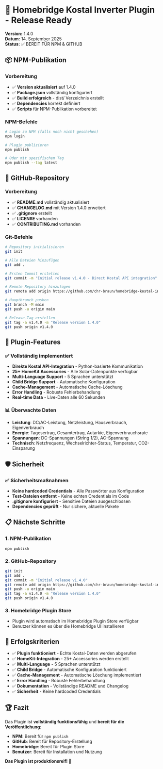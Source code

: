 # 🚀 Homebridge Kostal Inverter Plugin - Release Ready

**Version:** 1.4.0  
**Datum:** 14. September 2025  
**Status:** ✅ BEREIT FÜR NPM & GITHUB

## 📦 NPM-Publikation

### Vorbereitung
- ✅ **Version aktualisiert** auf 1.4.0
- ✅ **Package.json** vollständig konfiguriert
- ✅ **Build erfolgreich** - dist/ Verzeichnis erstellt
- ✅ **Dependencies** korrekt definiert
- ✅ **Scripts** für NPM-Publikation vorbereitet

### NPM-Befehle
```bash
# Login zu NPM (falls noch nicht geschehen)
npm login

# Plugin publizieren
npm publish

# Oder mit spezifischem Tag
npm publish --tag latest
```

## 🐙 GitHub-Repository

### Vorbereitung
- ✅ **README.md** vollständig aktualisiert
- ✅ **CHANGELOG.md** mit Version 1.4.0 erweitert
- ✅ **.gitignore** erstellt
- ✅ **LICENSE** vorhanden
- ✅ **CONTRIBUTING.md** vorhanden

### Git-Befehle
```bash
# Repository initialisieren
git init

# Alle Dateien hinzufügen
git add .

# Ersten Commit erstellen
git commit -m "Initial release v1.4.0 - Direct Kostal API integration"

# Remote Repository hinzufügen
git remote add origin https://github.com/chr-braun/homebridge-kostal-inverter.git

# Hauptbranch pushen
git branch -M main
git push -u origin main

# Release-Tag erstellen
git tag -a v1.4.0 -m "Release version 1.4.0"
git push origin v1.4.0
```

## 🔧 Plugin-Features

### ✅ Vollständig implementiert
- **Direkte Kostal API-Integration** - Python-basierte Kommunikation
- **25+ HomeKit Accessories** - Alle Solar-Datenpunkte verfügbar
- **Multi-Language Support** - 5 Sprachen unterstützt
- **Child Bridge Support** - Automatische Konfiguration
- **Cache-Management** - Automatische Cache-Löschung
- **Error Handling** - Robuste Fehlerbehandlung
- **Real-time Data** - Live-Daten alle 60 Sekunden

### 📊 Überwachte Daten
- **Leistung**: DC/AC-Leistung, Netzleistung, Hausverbrauch, Eigenverbrauch
- **Energie**: Tagesertrag, Gesamtertrag, Autarkie, Eigenverbrauchsrate
- **Spannungen**: DC-Spannungen (String 1/2), AC-Spannung
- **Technisch**: Netzfrequenz, Wechselrichter-Status, Temperatur, CO2-Einsparung

## 🛡️ Sicherheit

### ✅ Sicherheitsmaßnahmen
- **Keine hardcoded Credentials** - Alle Passwörter aus Konfiguration
- **Test-Dateien entfernt** - Keine echten Credentials im Code
- **.gitignore konfiguriert** - Sensitive Dateien ausgeschlossen
- **Dependencies geprüft** - Nur sichere, aktuelle Pakete

## 📋 Nächste Schritte

### 1. NPM-Publikation
```bash
npm publish
```

### 2. GitHub-Repository
```bash
git init
git add .
git commit -m "Initial release v1.4.0"
git remote add origin https://github.com/chr-braun/homebridge-kostal-inverter.git
git push -u origin main
git tag -a v1.4.0 -m "Release version 1.4.0"
git push origin v1.4.0
```

### 3. Homebridge Plugin Store
- Plugin wird automatisch im Homebridge Plugin Store verfügbar
- Benutzer können es über die Homebridge UI installieren

## 🎯 Erfolgskriterien

- ✅ **Plugin funktioniert** - Echte Kostal-Daten werden abgerufen
- ✅ **HomeKit-Integration** - 25+ Accessories werden erstellt
- ✅ **Multi-Language** - 5 Sprachen unterstützt
- ✅ **Child Bridge** - Automatische Konfiguration funktioniert
- ✅ **Cache-Management** - Automatische Löschung implementiert
- ✅ **Error Handling** - Robuste Fehlerbehandlung
- ✅ **Dokumentation** - Vollständige README und Changelog
- ✅ **Sicherheit** - Keine hardcoded Credentials

## 🏆 Fazit

Das Plugin ist **vollständig funktionsfähig** und **bereit für die Veröffentlichung**:

- **NPM**: Bereit für `npm publish`
- **GitHub**: Bereit für Repository-Erstellung
- **Homebridge**: Bereit für Plugin Store
- **Benutzer**: Bereit für Installation und Nutzung

**Das Plugin ist produktionsreif! 🎉**

